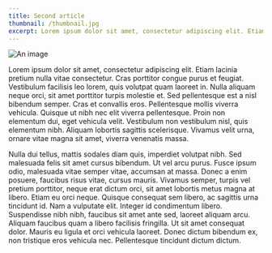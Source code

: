 ```yaml
---
title: Second article
thumbnail: /thumbnail.jpg
excerpt: Lorem ipsum dolor sit amet, consectetur adipiscing elit. Etiam lacinia pretium nulla vitae consectetur. Cras porttitor congue purus et feugiat. Vestibulum facilisis leo lorem, quis volutpat quam laoreet in. Nulla aliquam neque orci, sit amet porttitor turpis molestie et.
---
```


![An image](/thumbnail.jpg)

Lorem ipsum dolor sit amet, consectetur adipiscing elit. Etiam lacinia pretium nulla vitae consectetur. Cras porttitor congue purus et feugiat. Vestibulum facilisis leo lorem, quis volutpat quam laoreet in. Nulla aliquam neque orci, sit amet porttitor turpis molestie et. Sed pellentesque est a nisl bibendum semper. Cras et convallis eros. Pellentesque mollis viverra vehicula. Quisque ut nibh nec elit viverra pellentesque. Proin non elementum dui, eget vehicula velit. Vestibulum non vestibulum nisl, quis elementum nibh. Aliquam lobortis sagittis scelerisque. Vivamus velit urna, ornare vitae magna sit amet, viverra venenatis massa.

Nulla dui tellus, mattis sodales diam quis, imperdiet volutpat nibh. Sed malesuada felis sit amet cursus bibendum. Ut vel arcu purus. Fusce ipsum odio, malesuada vitae semper vitae, accumsan at massa. Donec a enim posuere, faucibus risus vitae, cursus mauris. Vivamus semper, turpis vel pretium porttitor, neque erat dictum orci, sit amet lobortis metus magna at libero. Etiam eu orci neque. Quisque consequat sem libero, ac sagittis urna tincidunt id. Nam a vulputate elit. Integer id condimentum libero. Suspendisse nibh nibh, faucibus sit amet ante sed, laoreet aliquam arcu. Aliquam faucibus quam a libero facilisis fringilla. Ut sit amet consequat dolor. Mauris eu ligula et orci vehicula laoreet. Donec dictum bibendum ex, non tristique eros vehicula nec. Pellentesque tincidunt dictum dictum.
